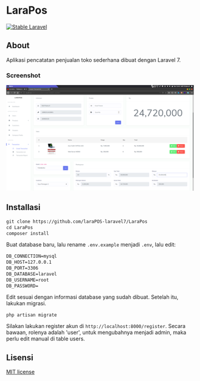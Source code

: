 # LaraPos
[![Stable Laravel](https://poser.pugx.org/laravel/framework/v/stable.svg)](https://packagist.org/packages/laravel/framework)

## About
Aplikasi pencatatan penjualan toko sederhana dibuat dengan Laravel 7.

### Screenshot
![Screenshot transaksi](transaksi.png)

## Installasi
```
git clone https://github.com/laraPOS-laravel7/LaraPos
cd LaraPos
composer install
```
Buat database baru, lalu rename `.env.example` menjadi `.env`, lalu edit:
```
DB_CONNECTION=mysql
DB_HOST=127.0.0.1
DB_PORT=3306
DB_DATABASE=laravel
DB_USERNAME=root
DB_PASSWORD=
```
Edit sesuai dengan informasi database yang sudah dibuat.
Setelah itu, lakukan migrasi.
```
php artisan migrate
```
Silakan lakukan register akun di `http://localhost:8000/register`. Secara bawaan, rolenya adalah 'user', untuk mengubahnya
menjadi admin, maka perlu edit manual di table users.

## Lisensi
[MIT license](https://opensource.org/licenses/MIT)
